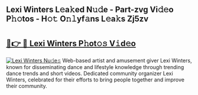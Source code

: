 ## Lexi Winters L𝚎a𝚔ed N𝚞𝚍e - Part-zvg Vi𝚍𝚎o P𝚑𝚘tos - H𝚘𝚝 O𝚗𝚕yf𝚊ns L𝚎a𝚔s Zj5zv

# <h2><a href="http://kfba3pw.oniu.top/?m=Lexi+Winters">🔗👉 🔴 Lexi Winters P𝚑ot𝚘𝚜 V𝚒d𝚎o</a></h2>

[![Lexi Winters Nu𝚍e𝚜](https://i.imgur.com/0qMVB7G.gif)](http://kfba3pw.oniu.top/?m=Lexi+Winters)
Web-based artist and amusement giver Lexi Winters, known for disseminating dance and lifestyle knowledge through trending dance trends and short videos. Dedicated community organizer Lexi Winters, celebrated for their efforts to bring people together and improve their community.  
